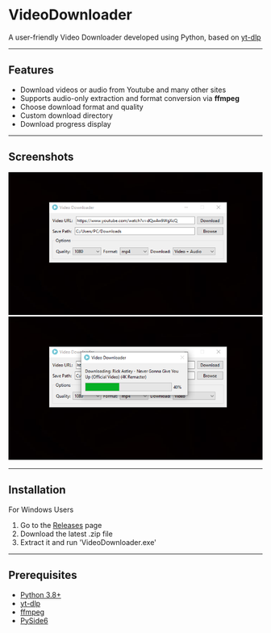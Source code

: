 # VideoDownloader

A user-friendly Video Downloader developed using Python, based on [yt-dlp](https://github.com/yt-dlp/yt-dlp)

---

## Features

- Download videos or audio from Youtube and many other sites
- Supports audio-only extraction and format conversion via **ffmpeg**
- Choose download format and quality
- Custom download directory
- Download progress display

---

## Screenshots

![AppScreenshot1](screenshots/1.png)
![AppScreenshot2](screenshots/2.png)

---

## Installation

For Windows Users

1. Go to the [Releases](https://github.com/gianstuff/video-downloader/releases) page
2. Download the latest .zip file
3. Extract it and run 'VideoDownloader.exe'

---

## Prerequisites

- [Python 3.8+](https://www.python.org/)
- [yt-dlp](https://github.com/yt-dlp/yt-dlp)
- [ffmpeg](https://ffmpeg.org/)
- [PySide6](https://doc.qt.io/qtforpython-6/)
